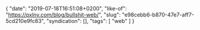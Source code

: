 {
  "date": "2019-07-18T16:51:08+0200",
  "like-of": "https://pxlnv.com/blog/bullshit-web/",
  "slug": "e98cebb6-b870-47e7-aff7-5cd210e9fc83",
  "syndication": [],
  "tags": [
    "web"
  ]
}
